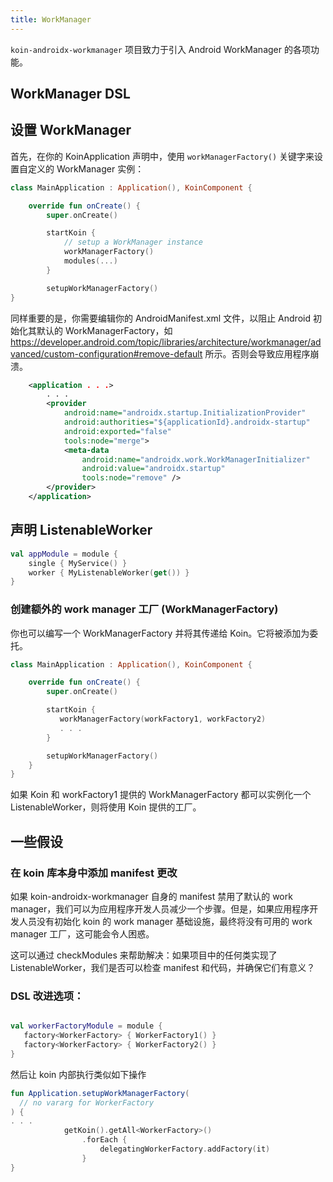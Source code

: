 ```yaml
---
title: WorkManager
---
```

`koin-androidx-workmanager` 项目致力于引入 Android WorkManager 的各项功能。

## WorkManager DSL

## 设置 WorkManager

首先，在你的 KoinApplication 声明中，使用 `workManagerFactory()` 关键字来设置自定义的 WorkManager 实例：

```kotlin
class MainApplication : Application(), KoinComponent {

    override fun onCreate() {
        super.onCreate()

        startKoin {
            // setup a WorkManager instance
            workManagerFactory()
            modules(...)
        }

        setupWorkManagerFactory()
}
```

同样重要的是，你需要编辑你的 AndroidManifest.xml 文件，以阻止 Android 初始化其默认的 WorkManagerFactory，如 https://developer.android.com/topic/libraries/architecture/workmanager/advanced/custom-configuration#remove-default 所示。否则会导致应用程序崩溃。

```xml
    <application . . .>
        . . .
        <provider
            android:name="androidx.startup.InitializationProvider"
            android:authorities="${applicationId}.androidx-startup"
            android:exported="false"
            tools:node="merge">
            <meta-data
                android:name="androidx.work.WorkManagerInitializer"
                android:value="androidx.startup"
                tools:node="remove" />
        </provider>
    </application>
```

## 声明 ListenableWorker

```kotlin
val appModule = module {
    single { MyService() }
    worker { MyListenableWorker(get()) }
}
```

### 创建额外的 work manager 工厂 (WorkManagerFactory)

你也可以编写一个 WorkManagerFactory 并将其传递给 Koin。它将被添加为委托。

```kotlin
class MainApplication : Application(), KoinComponent {

    override fun onCreate() {
        super.onCreate()

        startKoin {
           workManagerFactory(workFactory1, workFactory2)
           . . .
        }

        setupWorkManagerFactory()
    }
}

```

如果 Koin 和 workFactory1 提供的 WorkManagerFactory 都可以实例化一个 ListenableWorker，则将使用 Koin 提供的工厂。

## 一些假设

### 在 koin 库本身中添加 manifest 更改
如果 koin-androidx-workmanager 自身的 manifest 禁用了默认的 work manager，我们可以为应用程序开发人员减少一个步骤。但是，如果应用程序开发人员没有初始化 koin 的 work manager 基础设施，最终将没有可用的 work manager 工厂，这可能会令人困惑。

这可以通过 checkModules 来帮助解决：如果项目中的任何类实现了 ListenableWorker，我们是否可以检查 manifest 和代码，并确保它们有意义？

### DSL 改进选项：
```kotlin

val workerFactoryModule = module {
   factory<WorkerFactory> { WorkerFactory1() }
   factory<WorkerFactory> { WorkerFactory2() }
}
```

然后让 koin 内部执行类似如下操作

```kotlin
fun Application.setupWorkManagerFactory(
  // no vararg for WorkerFactory
) {
. . .
            getKoin().getAll<WorkerFactory>()
                .forEach {
                    delegatingWorkerFactory.addFactory(it)
                }
}
```